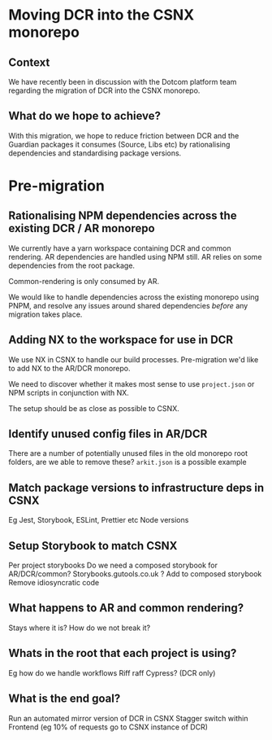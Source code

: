 # Moving DCR into the CSNX monorepo

## Context

We have recently been in discussion with the Dotcom platform team regarding the migration of DCR into the CSNX monorepo.

## What do we hope to achieve?

With this migration, we hope to reduce friction between DCR and the Guardian packages it consumes (Source, Libs etc) by rationalising dependencies and standardising package versions.

# Pre-migration

## Rationalising NPM dependencies across the existing DCR / AR monorepo

We currently have a yarn workspace containing DCR and common rendering. AR dependencies are handled using NPM still. AR relies on some dependencies from the root package.

Common-rendering is only consumed by AR.

We would like to handle dependencies across the existing monorepo using PNPM, and resolve any issues around shared dependencies _before_ any migration takes place.

## Adding NX to the workspace for use in DCR

We use NX in CSNX to handle our build processes. Pre-migration we'd like to add NX to the AR/DCR monorepo.

We need to discover whether it makes most sense to use `project.json` or NPM scripts in conjunction with NX.

The setup should be as close as possible to CSNX.

## Identify unused config files in AR/DCR

There are a number of potentially unused files in the old monorepo root folders, are we able to remove these? `arkit.json` is a possible example

## Match package versions to infrastructure deps in CSNX

Eg Jest, Storybook, ESLint, Prettier etc
Node versions

## Setup Storybook to match CSNX

Per project storybooks
Do we need a composed storybook for AR/DCR/common?
Storybooks.gutools.co.uk ?
Add to composed storybook
Remove idiosyncratic code

## What happens to AR and common rendering?

Stays where it is?
How do we not break it?

## Whats in the root that each project is using?

Eg how do we handle workflows
Riff raff
Cypress? (DCR only)

## What is the end goal?

Run an automated mirror version of DCR in CSNX
Stagger switch within Frontend (eg 10% of requests go to CSNX instance of DCR)
